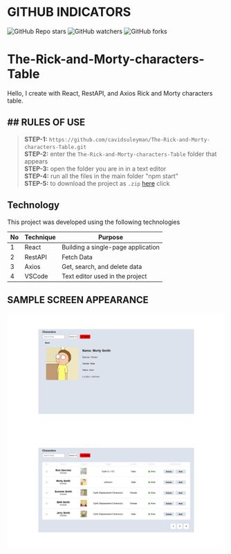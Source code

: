# GITHUB INDICATORS

![GitHub Repo stars](https://img.shields.io/github/stars/cavidsuleyman/The-Rick-and-Morty-characters-Table?style=for-the-badge)
![GitHub watchers](https://img.shields.io/github/watchers/cavidsuleyman/The-Rick-and-Morty-characters-Table?style=for-the-badge)
![GitHub forks](https://img.shields.io/github/forks/cavidsuleyman/The-Rick-and-Morty-characters-Table?style=for-the-badge)

# The-Rick-and-Morty-characters-Table

Hello, I create with React, RestAPI, and Axios Rick and Morty characters table. 

## ## RULES OF USE

> **STEP-1:** `https://github.com/cavidsuleyman/The-Rick-and-Morty-characters-Table.git` <br/>
> **STEP-2:**  enter the `The-Rick-and-Morty-characters-Table` folder that appears <br/>
> **STEP-3:**  open the folder you are in in a text editor <br/>
> **STEP-4:**  run all the files in the main folder "npm start" <br/>
> **STEP-5:**  to download the project as `.zip`  [here](https://github.com/cavidsuleyman/Dictionary-App-SvelteJS/archive/refs/heads/master.zip) click <br/>


## Technology

This project was developed using the following technologies

| No | Technique | Purpose |
| - | ---------- | --------------------- |
| 1 | React | Building a single-page application |
| 2 | RestAPI |  Fetch Data |
| 3 | Axios |  Get, search, and delete data |
| 4 | VSCode | Text editor used in the project |


## SAMPLE SCREEN APPEARANCE

![There was a screenshot here](./screen-1.png)
![There was a screenshot here](./screen-2.png)

 
